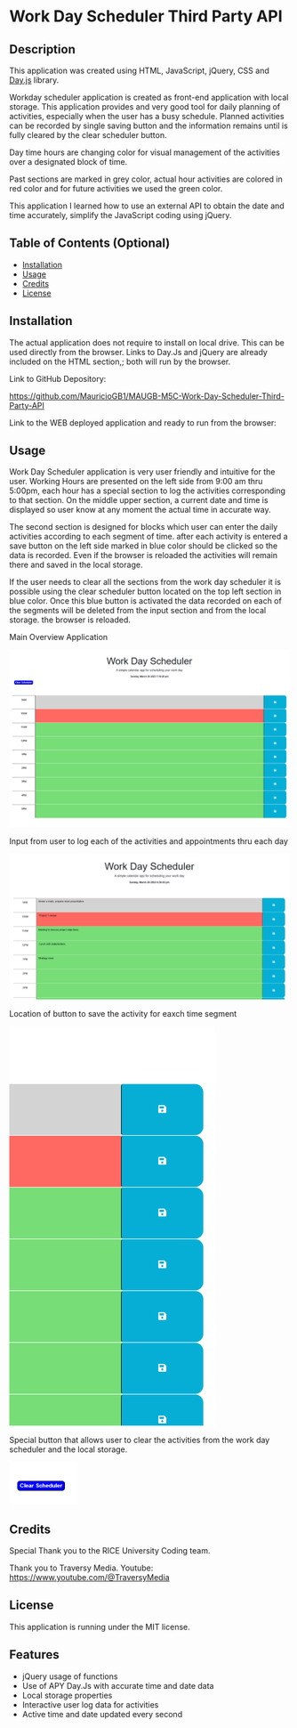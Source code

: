 # Work Day Scheduler Third Party API

## Description

This application was created using HTML, JavaScript, jQuery, CSS and [Day.js](https://day.js.org/en/) library.

Workday scheduler application is created as front-end application with local storage. 
This application provides and very good tool for daily planning of activities, especially when the user has a busy schedule. Planned activities can be recorded by single saving button and the information remains until is fully cleared by the clear scheduler button.

Day time hours are changing color for visual management of the activities over a designated block of time.

Past sections are marked in grey color, actual hour activities are colored in red color and for future activities we used the green color.

This application I learned how to use an external API to obtain the date and time accurately, simplify the JavaScript coding using jQuery.


## Table of Contents (Optional)


- [Installation](#installation)
- [Usage](#usage)
- [Credits](#credits)
- [License](#license)

## Installation

The actual application does not require to install on local drive. This can be used directly from the browser. 
Links to Day.Js and jQuery are already included on the HTML section,; both will run by the browser.

Link to GitHub Depository:

https://github.com/MauricioGB1/MAUGB-M5C-Work-Day-Scheduler-Third-Party-API

Link to the WEB deployed application and ready to run from the browser:



## Usage

Work Day Scheduler application is very user friendly and intuitive for the user.
Working Hours are presented on the left side from 9:00 am thru 5:00pm, each hour has a special
 section to log the activities corresponding to that section.
On the middle upper section, a current date and time is displayed so user know at any moment the actual time in accurate way.

The second section is designed for blocks which user can enter the daily activities according to each segment of time.
after each activity is entered a save button on the left side marked in blue color should be clicked so the data is recorded.
Even if the browser is reloaded the activities will remain there and saved in the local storage.

If the user needs to clear all the sections from the work day scheduler it is possible
 using the clear scheduler button located on the top left section in blue color.
 Once this blue button is activated the data recorded on each of the segments will be deleted from the input section
 and from the local storage. the browser is reloaded.


Main Overview Application

![alt text](./Assets/images/main-work-day-scheduler.png)

Input from user to log each of the activities and appointments thru each day

![alt text](./Assets/images/Activities%20-Image%202.png)

Location of button to save the activity for eaxch time segment

![alt text](./Assets/images/save%20activity.png)


Special button that allows user to clear the activities from the work day scheduler and the local storage.


![alt text](./Assets/images/Clear%20Scheduler.png)


## Credits

Special Thank you to the RICE University Coding team.

Thank you to Traversy Media. Youtube: https://www.youtube.com/@TraversyMedia

## License

This application is running under the MIT license.



## Features

- jQuery usage of functions
- Use of APY Day.Js with accurate time and date data
- Local storage properties
- Interactive user log data for activities
- Active time and date updated every second


